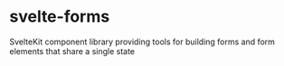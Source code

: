 # svelte-forms
SvelteKit component library providing tools for building forms and form elements that share a single state
